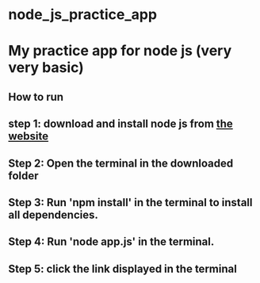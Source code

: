 <h1> node_js_practice_app <h1>
My practice app for node js (very very basic)

<h2> How to run </h2>
<h2> step 1: download and install node js from <a href='https://nodejs.org/en/download/'> the website </a> </h2> 
<h2> Step 2: Open the terminal in the downloaded folder </h2>
<h2> Step 3: Run 'npm install' in the terminal to install all dependencies. </h2>
<h2> Step 4: Run 'node app.js' in the terminal. </h2>
<h2> Step 5: click the link displayed in the terminal </h2>
